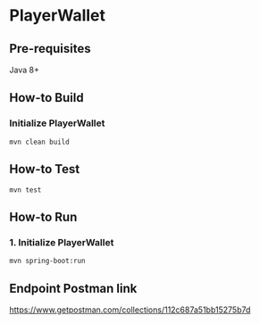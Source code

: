 # PlayerWallet

## Pre-requisites
Java 8+

## How-to Build

### Initialize PlayerWallet
```mvn clean build```


## How-to Test
```mvn test```

## How-to Run

### 1. Initialize PlayerWallet
```mvn spring-boot:run```


## Endpoint Postman link
https://www.getpostman.com/collections/112c687a51bb15275b7d



